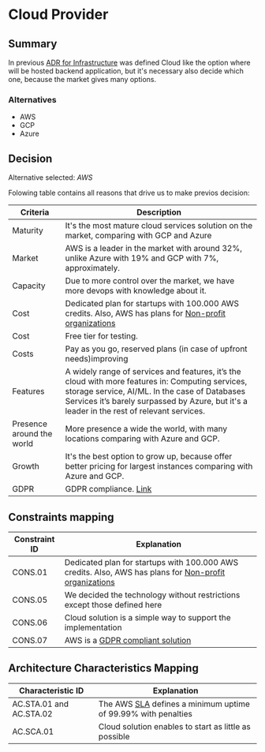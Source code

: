 # Cloud Provider

## Summary

In previous [ADR for Infrastructure](./adr-infrastructure.md) was defined Cloud like the option where will be hosted backend application, but it's necessary also decide which one, because the market gives many options.

### Alternatives

- AWS
- GCP
- Azure

## Decision 

Alternative selected: *AWS*


Folowing table contains all reasons that drive us to make previos decision:

| Criteria                 | Description                                                    
| --------------------     | ----------------------------------------------------------------------------------------------------- | 
| Maturity                 | It's the most mature cloud services solution on the market, comparing with GCP and Azure                                             																				   |
| Market                   | AWS is a leader in the market with around 32%, unlike Azure with 19% and GCP with 7%, approximately.  | 
| Capacity 				         | Due to more control over the market, we have more devops with knowledge about it.                     |
| Cost                     | Dedicated plan for startups with 100.000 AWS credits.	Also, AWS has plans for [Non-profit organizations](https://aws.amazon.com/government-education/nonprofits/?wwps-cards.sort-by=item.additionalFields.sortDate&wwps-cards.sort-order=desc)											   |
| Cost                     | Free tier for testing.                                      										   |
| Costs                    | Pay as you go, reserved plans (in case of upfront needs)improving                                     |
| Features                 | A widely range of services and features, it’s the cloud with more features in: Computing services, storage service, AI/ML. In the case of Databases Services it’s barely surpassed by Azure, but it's a leader in the rest of relevant services.                                 																						   |
| Presence around the world| More presence a wide the world, with many locations comparing with Azure and GCP.                                 																								 |
| Growth                   | It's the best option to grow up, because offer better pricing for largest instances comparing with Azure and GCP. 																													   |
|GDPR 					           | GDPR compliance. [Link](https://aws.amazon.com/es/blogs/security/all-aws-services-gdpr-ready/)        |


## Constraints mapping

| Constraint ID | Explanation |
| ------------- | ----------- |
| CONS.01 | Dedicated plan for startups with 100.000 AWS credits.	Also, AWS has plans for [Non-profit organizations](https://aws.amazon.com/government-education/nonprofits/?wwps-cards.sort-by=item.additionalFields.sortDate&wwps-cards.sort-order=desc) |
| CONS.05 | We decided the technology without restrictions except those defined here |
| CONS.06 | Cloud solution is a simple way to support the implementation |
| CONS.07 | AWS is a [GDPR compliant solution](https://aws.amazon.com/compliance/gdpr-center/) |

## Architecture Characteristics Mapping

| Characteristic ID | Explanation |
| ------------- | ----------- |
| AC.STA.01 and AC.STA.02 | The AWS [SLA](https://aws.amazon.com/compute/sla/) defines a minimum uptime of 99.99% with penalties |
| AC.SCA.01 | Cloud solution enables to start as little as possible |

